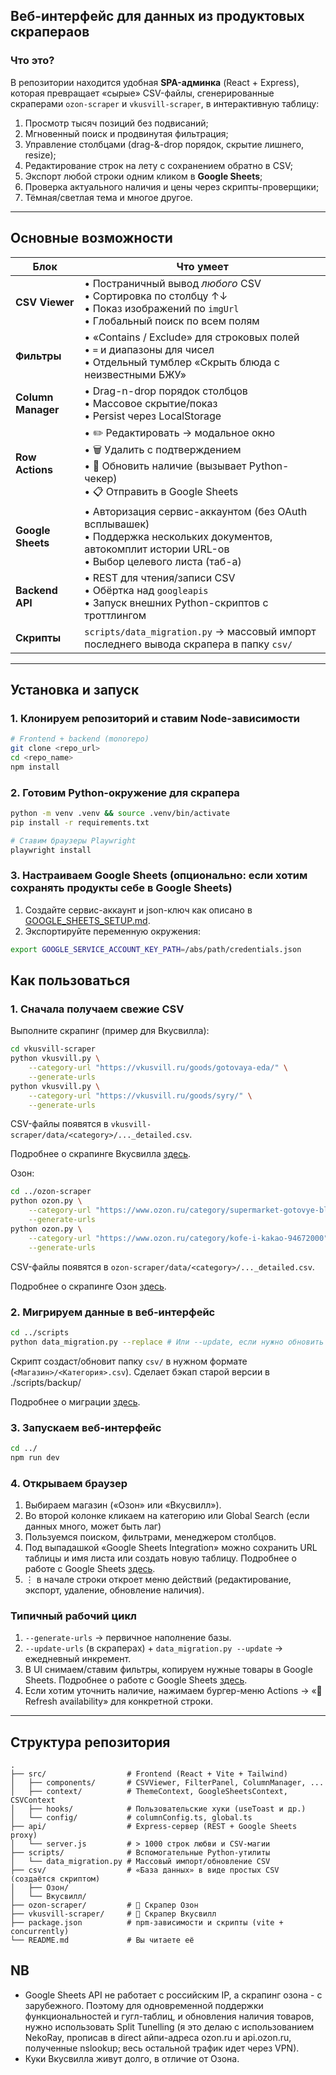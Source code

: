 ## Веб-интерфейс для данных из продуктовых скрапераов

### Что это?
В репозитории находится удобная **SPA-админка** (React + Express), которая превращает «сырые» CSV-файлы, сгенерированные скраперами `ozon-scraper` и `vkusvill-scraper`, в интерактивную таблицу:

1. Просмотр тысяч позиций без подвисаний;
2. Мгновенный поиск и продвинутая фильтрация;
3. Управление столбцами (drag-&-drop порядок, скрытие лишнего, resize);
4. Редактирование строк на лету с сохранением обратно в CSV;
5. Экспорт любой строки одним кликом в **Google Sheets**;
6. Проверка актуального наличия и цены через скрипты-проверщики;
7. Тёмная/светлая тема и многое другое.

---

## Основные возможности

| Блок | Что умеет |
|------|-----------|
| **CSV Viewer** | • Постраничный вывод *любого* CSV<br/>• Сортировка по столбцу ↑↓<br/>• Показ изображений по `imgUrl`<br/>• Глобальный поиск по всем полям |
| **Фильтры** | • «Contains / Exclude» для строковых полей<br/>• `=` и диапазоны для чисел<br/>• Отдельный тумблер «Скрыть блюда с неизвестными БЖУ» |
| **Column Manager** | • Drag-n-drop порядок столбцов<br/>• Массовое скрытие/показ<br/>• Persist через LocalStorage |
| **Row Actions** | • ✏️ Редактировать → модальное окно<br/>• 🗑 Удалить с подтверждением<br/>• 🔄 Обновить наличие (вызывает Python-чекер)<br/>• 📋 Отправить в Google Sheets |
| **Google Sheets** | • Авторизация сервис-аккаунтом (без OAuth всплывашек)<br/>• Поддержка нескольких документов, автокомплит истории URL-ов<br/>• Выбор целевого листа (таб-а) |
| **Backend API** | • REST для чтения/записи CSV<br/>• Обёртка над `googleapis`<br/>• Запуск внешних Python-скриптов с троттлингом |
| **Скрипты** | `scripts/data_migration.py` → массовый импорт последнего вывода скрапера в папку `csv/` |

---

## Установка и запуск

### 1. Клонируем репозиторий и ставим Node-зависимости
```bash
# Frontend + backend (monorepo)
git clone <repo_url>
cd <repo_name>
npm install
```

### 2. Готовим Python-окружение для скрапера
```bash
python -m venv .venv && source .venv/bin/activate
pip install -r requirements.txt

# Ставим браузеры Playwright
playwright install
```

### 3. Настраиваем Google Sheets (опционально: если хотим сохранять продукты себе в Google Sheets)
1. Создайте сервис-аккаунт и json-ключ как описано в [GOOGLE_SHEETS_SETUP.md](./GOOGLE_SHEETS_SETUP.md).
2. Экспортируйте переменную окружения:
```bash
export GOOGLE_SERVICE_ACCOUNT_KEY_PATH=/abs/path/credentials.json
```

## Как пользоваться

### 1. Сначала получаем свежие CSV
Выполните скрапинг (пример для Вкусвилла):
```bash
cd vkusvill-scraper
python vkusvill.py \
    --category-url "https://vkusvill.ru/goods/gotovaya-eda/" \
    --generate-urls
python vkusvill.py \
    --category-url "https://vkusvill.ru/goods/syry/" \
    --generate-urls
```
CSV-файлы появятся в `vkusvill-scraper/data/<category>/..._detailed.csv`.

Подробнее о скрапинге Вкусвилла [здесь](./vkusvill-scraper/README.md).

Озон:
```bash
cd ../ozon-scraper
python ozon.py \
    --category-url "https://www.ozon.ru/category/supermarket-gotovye-blyuda-9521000" \
    --generate-urls
python ozon.py \
    --category-url "https://www.ozon.ru/category/kofe-i-kakao-94672000" \
    --generate-urls
```
CSV-файлы появятся в `ozon-scraper/data/<category>/..._detailed.csv`.

Подробнее о скрапинге Озон [здесь](./ozon-scraper/README.md).

### 2. Мигрируем данные в веб-интерфейс
```bash
cd ../scripts
python data_migration.py --replace # Или --update, если нужно обновить данные
```
Скрипт создаст/обновит папку `csv/` в нужном формате (`<Магазин>/<Категория>.csv`). Сделает бэкап старой версии в ./scripts/backup/

Подробнее о миграции [здесь](./scripts/data_migration.py).

### 3. Запускаем веб-интерфейс
```bash
cd ../
npm run dev
```

### 4. Открываем браузер
1. Выбираем магазин («Озон» или «Вкусвилл»).
2. Во второй колонке кликаем на категорию или Global Search (если данных много, может быть лаг)
3. Пользуемся поиском, фильтрами, менеджером столбцов.
4. Под выпадашкой «Google Sheets Integration» можно сохранить URL таблицы и имя листа или создать новую таблицу. Подробнее о работе с Google Sheets [здесь](./GOOGLE_SHEETS_SETUP.md).
5. ⋮ в начале строки откроет меню действий (редактирование, экспорт, удаление, обновление наличия).

### Типичный рабочий цикл
1. `--generate-urls` → первичное наполнение базы.
2. `--update-urls` (в скраперах) + `data_migration.py --update` → ежедневный инкремент.
3. В UI снимаем/ставим фильтры, копируем нужные товары в Google Sheets. Подробнее о работе с Google Sheets [здесь](./GOOGLE_SHEETS_SETUP.md).
4. Если хотим уточнить наличие, нажимаем бургер-меню Actions → «🔄 Refresh availability» для конкретной строки.

---

## Структура репозитория
```
.
├── src/                  # Frontend (React + Vite + Tailwind)
│   ├── components/       # CSVViewer, FilterPanel, ColumnManager, ...
│   ├── context/          # ThemeContext, GoogleSheetsContext, CSVContext
│   ├── hooks/            # Пользовательские хуки (useToast и др.)
│   └── config/           # columnConfig.ts, global.ts
├── api/                  # Express-сервер (REST + Google Sheets proxy)
│   └── server.js         # > 1000 строк любви и CSV-магии
├── scripts/              # Вспомогательные Python-утилиты
│   └── data_migration.py # Массовый импорт/обновление CSV
├── csv/                  # «База данных» в виде простых CSV (создаётся скриптом)
│   ├── Озон/
│   └── Вкусвилл/
├── ozon-scraper/         # 🥑 Скрапер Озон
├── vkusvill-scraper/     # 🥦 Скрапер Вкусвилл
├── package.json          # npm-зависимости и скрипты (vite + concurrently)
└── README.md             # Вы читаете её
```

## NB
- Google Sheets API не работает с российским IP, а скрапинг озона - с зарубежного. Поэтому для одновременной поддержки функциональностей и гугл-таблиц, и обновления наличия товаров, нужно использовать Split Tunelling (я это делаю с использованием NekoRay, прописав в direct айпи-адреса ozon.ru и api.ozon.ru, полученные nslookup; весь остальной трафик идет через VPN).
- Куки Вкусвилла живут долго, в отличие от Озона.